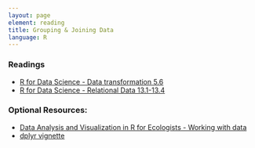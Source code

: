 ```yaml
---
layout: page
element: reading
title: Grouping & Joining Data
language: R
---
```


### Readings

* [R for Data Science - Data transformation 5.6](http://r4ds.had.co.nz/transform.html)
* [R for Data Science - Relational Data 13.1-13.4](http://r4ds.had.co.nz/relational-data.html)

### Optional Resources:
 
* [Data Analysis and Visualization in R for Ecologists - Working with data](http://www.datacarpentry.org/R-ecology-lesson/working-with-data.html)
* [dplyr vignette](https://cran.r-project.org/web/packages/dplyr/vignettes/dplyr.html)
